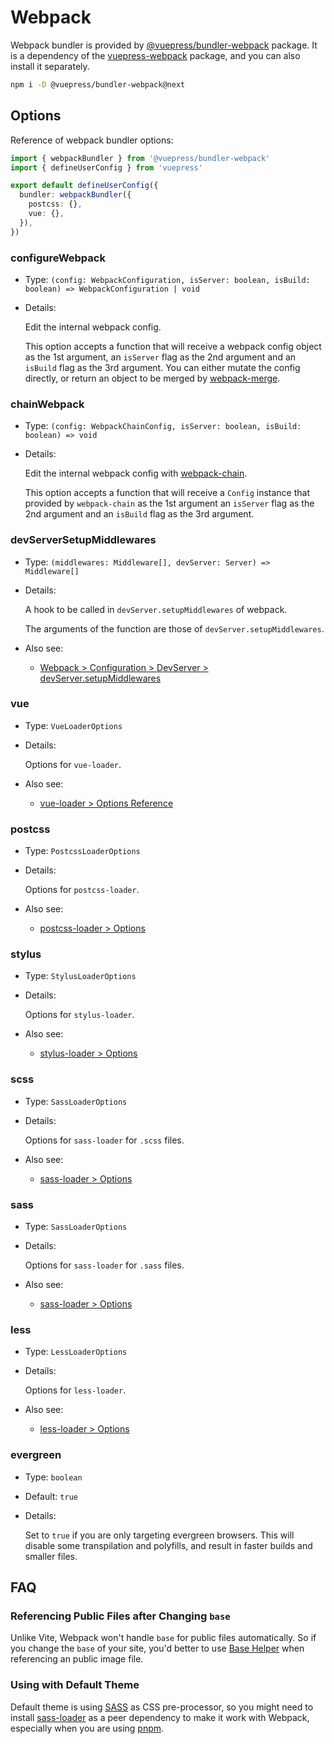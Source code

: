 # Webpack

<NpmBadge package="@vuepress/bundler-webpack" />

Webpack bundler is provided by [@vuepress/bundler-webpack](https://www.npmjs.com/package/@vuepress/bundler-webpack) package. It is a dependency of the [vuepress-webpack](https://www.npmjs.com/package/vuepress-webpack) package, and you can also install it separately.

```bash
npm i -D @vuepress/bundler-webpack@next
```

## Options

Reference of webpack bundler options:

```ts
import { webpackBundler } from '@vuepress/bundler-webpack'
import { defineUserConfig } from 'vuepress'

export default defineUserConfig({
  bundler: webpackBundler({
    postcss: {},
    vue: {},
  }),
})
```

### configureWebpack

- Type: `(config: WebpackConfiguration, isServer: boolean, isBuild: boolean) => WebpackConfiguration | void`

- Details:

  Edit the internal webpack config.

  This option accepts a function that will receive a webpack config object as the 1st argument, an `isServer` flag as the 2nd argument and an `isBuild` flag as the 3rd argument. You can either mutate the config directly, or return an object to be merged by [webpack-merge](https://github.com/survivejs/webpack-merge).

### chainWebpack

- Type: `(config: WebpackChainConfig, isServer: boolean, isBuild: boolean) => void`

- Details:

  Edit the internal webpack config with [webpack-chain](https://github.com/mozilla-neutrino/webpack-chain).

  This option accepts a function that will receive a `Config` instance that provided by `webpack-chain` as the 1st argument an `isServer` flag as the 2nd argument and an `isBuild` flag as the 3rd argument.

### devServerSetupMiddlewares

- Type: `(middlewares: Middleware[], devServer: Server) => Middleware[]`

- Details:

  A hook to be called in `devServer.setupMiddlewares` of webpack.

  The arguments of the function are those of `devServer.setupMiddlewares`.

- Also see:
  - [Webpack > Configuration > DevServer > devServer.setupMiddlewares](https://webpack.js.org/configuration/dev-server/#devserversetupmiddlewares)

### vue

- Type: `VueLoaderOptions`

- Details:

  Options for `vue-loader`.

- Also see:
  - [vue-loader > Options Reference](https://vue-loader.vuejs.org/options.html)

### postcss

- Type: `PostcssLoaderOptions`

- Details:

  Options for `postcss-loader`.

- Also see:
  - [postcss-loader > Options](https://github.com/webpack-contrib/postcss-loader#options)

### stylus

- Type: `StylusLoaderOptions`

- Details:

  Options for `stylus-loader`.

- Also see:
  - [stylus-loader > Options](https://github.com/webpack-contrib/stylus-loader#options)

### scss

- Type: `SassLoaderOptions`

- Details:

  Options for `sass-loader` for `.scss` files.

- Also see:
  - [sass-loader > Options](https://github.com/webpack-contrib/sass-loader#options)

### sass

- Type: `SassLoaderOptions`

- Details:

  Options for `sass-loader` for `.sass` files.

- Also see:
  - [sass-loader > Options](https://github.com/webpack-contrib/sass-loader#options)

### less

- Type: `LessLoaderOptions`

- Details:

  Options for `less-loader`.

- Also see:
  - [less-loader > Options](https://github.com/webpack-contrib/less-loader#options)

### evergreen

- Type: `boolean`

- Default: `true`

- Details:

  Set to `true` if you are only targeting evergreen browsers. This will disable some transpilation and polyfills, and result in faster builds and smaller files.

## FAQ

### Referencing Public Files after Changing `base`

Unlike Vite, Webpack won't handle `base` for public files automatically. So if you change the `base` of your site, you'd better to use [Base Helper](../../guide/assets.md#base-helper) when referencing an public image file.

### Using with Default Theme

Default theme is using [SASS](https://sass-lang.com/) as CSS pre-processor, so you might need to install [sass-loader](https://www.npmjs.com/package/sass-loader) as a peer dependency to make it work with Webpack, especially when you are using [pnpm](https://pnpm.io/).

